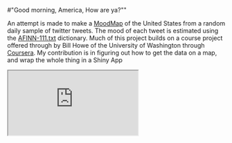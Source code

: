 #"Good morning, America, How are ya?""

An attempt is made to make a <a href="https://ehullander.shinyapps.io/MoodMap">MoodMap</a> of the United States from a random daily sample of twitter tweets.  The mood of each tweet is estimated using the <a href="https://github.com/uwescience/datasci_course_materials/blob/master/assignment1/AFINN-README.txt">AFINN-111.txt</a> dictionary.  Much of this project builds on a 
course project offered through by Bill Howe of the University of Washington through <a href="https://www.coursera.org/course/datasci">Coursera</a>.
My contribution is in figuring out how to get the data on a map, and wrap the whole thing in a Shiny App

<iframe src="https://ehullander.shinyapps.io/MoodMap"></iframe>
